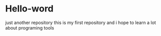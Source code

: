 # Hello-word
just another repository
this is my first repository and i hope to learn a lot about programing tools
